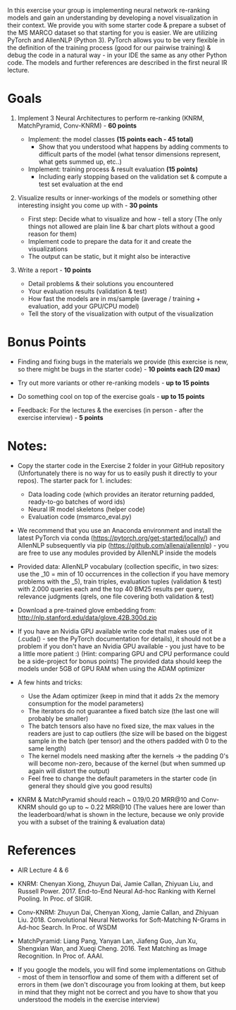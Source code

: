 In this exercise your group is implementing neural network re-ranking models and gain an understanding by developing a novel visualization in their context. We provide you with some starter code & prepare a subset of the MS MARCO dataset so that starting for you is easier. We are utilizing PyTorch and AllenNLP (Python 3). PyTorch allows you to be very flexible in the definition of the training process (good for our pairwise training) & debug the code in a natural way - in your IDE the same as any other Python code. The models and further references are described in the first neural IR lecture. 

# Goals

1. Implement 3 Neural Architectures to perform re-ranking (KNRM, MatchPyramid, Conv-KNRM) - **60 points**
	
   	- Implement: the model classes **(15 points each - 45 total)**
       - Show that you understood what happens by adding comments to difficult parts of the model (what tensor dimensions represent, what gets summed up, etc..)
    - Implement: training process & result evaluation **(15 points)**
        - Including early stopping based on the validation set & compute a test set evaluation at the end
	
2. Visualize results or inner-workings of the models or something other interesting insight you come up with - **30 points**

	- First step: Decide what to visualize and how - tell a story (The only things not allowed are plain line & bar chart plots without a good reason for them)
	- Implement code to prepare the data for it and create the visualizations
	- The output can be static, but it might also be interactive
	
3. Write a report - **10 points**

	- Detail problems & their solutions you encountered
	- Your evaluation results (validation & test)
    - How fast the models are in ms/sample (average / training + evaluation, add your GPU/CPU model)
	- Tell the story of the visualization with output of the visualization
		
# Bonus Points

* Finding and fixing bugs in the materials we provide (this exercise is new, so there might be bugs in the starter code) - **10 points each (20 max)**

* Try out more variants or other re-ranking models - **up to 15 points**

* Do something cool on top of the exercise goals - **up to 15 points**

* Feedback: For the lectures & the exercises (in person - after the exercise interview) - **5 points**

# Notes:

* Copy the starter code in the Exercise 2 folder in your GitHub repository (Unfortunately there is no way for us to easily push it directly to your repos). The starter pack for 1. includes:
	- Data loading code (which provides an iterator returning padded, ready-to-go batches of word ids)
	- Neural IR model skeletons (helper code)
	- Evaluation code (msmarco_eval.py)

* We recommend that you use an Anaconda environment and install the latest PyTorch via conda (https://pytorch.org/get-started/locally/) and AllenNLP subsequently via pip (https://github.com/allenai/allennlp) - you are free to use any modules provided by AllenNLP inside the models 

* Provided data: AllenNLP vocabulary (collection specific, in two sizes: use the _10 = min of 10 occurrences in the collection if you have memory problems with the _5), train triples, evaluation tuples (validation & test) with 2.000 queries each and the top 40 BM25 results per query, relevance judgments (qrels, one file covering both validation & test)

* Download a pre-trained glove embedding from: http://nlp.stanford.edu/data/glove.42B.300d.zip

* If you have an Nvidia GPU available write code that makes use of it (.cuda() - see the PyTorch documentation for details), it should not be a problem if you don't have an Nvidia GPU available - you just have to be a little more patient :) (Hint: comparing GPU and CPU performance could be a side-project for bonus points) The provided data should keep the models under 5GB of GPU RAM when using the ADAM optimizer

* A few hints and tricks:
    - Use the Adam optimizer (keep in mind that it adds 2x the memory consumption for the model parameters)
    - The iterators do not guarantee a fixed batch size (the last one will probably be smaller)
	- The batch tensors also have no fixed size, the max values in the readers are just to cap outliers (the size will be based on the biggest sample in the batch (per tensor) and the others padded with 0 to the same length)
    - The kernel models need masking after the kernels -> the padding 0's will become non-zero, because of the kernel (but when summed up again will distort the output) 
    - Feel free to change the default parameters in the starter code (in general they should give you good results)

* KNRM & MatchPyramid should reach ~ 0.19/0.20 MRR@10 and Conv-KNRM should go up to ~ 0.22 MRR@10 (The values here are lower than the leaderboard/what is shown in the lecture, because we only provide you with a subset of the training & evaluation data)

# References

* AIR Lecture 4 & 6
* KNRM: Chenyan Xiong, Zhuyun Dai, Jamie Callan, Zhiyuan Liu, and Russell Power. 2017. End-to-End Neural Ad-hoc Ranking with Kernel Pooling. In Proc. of SIGIR.
* Conv-KNRM: Zhuyun Dai, Chenyan Xiong, Jamie Callan, and Zhiyuan Liu. 2018. Convolutional Neural Networks for Soft-Matching N-Grams in Ad-hoc Search. In Proc. of WSDM
* MatchPyramid: Liang Pang, Yanyan Lan, Jiafeng Guo, Jun Xu, Shengxian Wan, and Xueqi Cheng. 2016. Text Matching as Image Recognition. In Proc of. AAAI.

* If you google the models, you will find some implementations on Github - most of them in tensorflow and some of them with a different set of errors in them (we don't discourage you from looking at them, but keep in mind that they might not be correct and you have to show that you understood the models in the exercise interview)